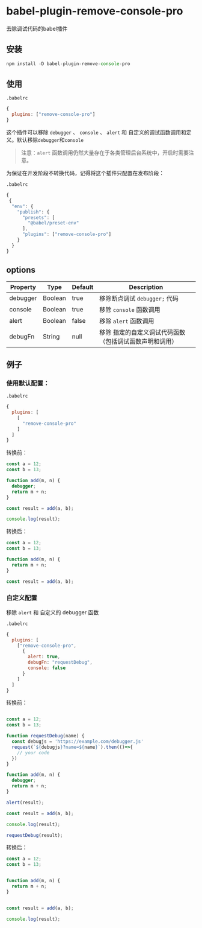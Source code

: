 # babel-plugin-remove-console-pro
去除调试代码的babel插件

## 安装

```js
npm install -D babel-plugin-remove-console-pro
```

## 使用

`.babelrc`
```js
{
  plugins: ["remove-console-pro"]
}
```

这个插件可以移除 `debugger` 、 `console` 、 `alert` 和 自定义的调试函数调用和定义。默认移除`debugger`和`console`

> 注意：`alert` 函数调用仍然大量存在于各类管理后台系统中，开启时需要注意。

为保证在开发阶段不转换代码，记得将这个插件只配置在发布阶段：

`.babelrc`

```js
{
 {
  "env": {
    "publish": {
      "presets": [
        "@babel/preset-env"
      ],
      "plugins": ["remove-console-pro"]
    }
  }
}
```

## options


| Property | Type    | Default | Description                                             |
| -------- | ------- | ------- | ------------------------------------------------------- |
| debugger | Boolean | true    | 移除断点调试 `debugger;` 代码                           |
| console  | Boolean | true    | 移除 `console` 函数调用                                 |
| alert    | Boolean | false    | 移除 `alert` 函数调用                                   |
| debugFn  | String  | null    | 移除 指定的自定义调试代码函数（包括调试函数声明和调用） |


## 例子

### 使用默认配置：

`.babelrc`

```js
{
  plugins: [
    [
      "remove-console-pro"
    ]
  ]
}
```

转换前：

```js
const a = 12;
const b = 13;

function add(m, n) {
  debugger;
  return m + n;
}

const result = add(a, b);

console.log(result);
```

转换后：

```js
const a = 12;
const b = 13;

function add(m, n) {
  return m + n;
}

const result = add(a, b);

```

### 自定义配置

移除 `alert` 和 自定义的 debugger 函数

`.babelrc`

```js
{
  plugins: [
    ["remove-console-pro",
      {
        alert: true,
        debugFn: "requestDebug",
        console: false
      }
    ]
  ]
}
```

转换前：

```js

const a = 12;
const b = 13;

function requestDebug(name) {
  const debugjs = 'https://example.com/debugger.js'
  request(`${debugjs}?name=${name}`).then(()=>{
    // your code
  })
}

function add(m, n) {
  debugger;
  return m + n;
}

alert(result);

const result = add(a, b);

console.log(result);

requestDebug(result);

```

转换后：

```js
const a = 12;
const b = 13;


function add(m, n) {
  return m + n;
}


const result = add(a, b);

console.log(result);

```